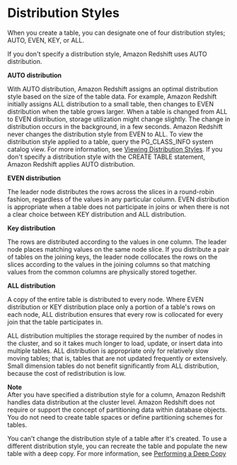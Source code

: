 # Distribution Styles<a name="c_choosing_dist_sort"></a>

 When you create a table, you can designate one of four distribution styles; AUTO, EVEN, KEY, or ALL\. 

If you don't specify a distribution style, Amazon Redshift uses AUTO distribution\.

 **AUTO distribution** 

With AUTO distribution, Amazon Redshift assigns an optimal distribution style based on the size of the table data\. For example, Amazon Redshift initially assigns ALL distribution to a small table, then changes to EVEN distribution when the table grows larger\. When a table is changed from ALL to EVEN distribution, storage utilization might change slightly\. The change in distribution occurs in the background, in a few seconds\. Amazon Redshift never changes the distribution style from EVEN to ALL\. To view the distribution style applied to a table, query the PG\_CLASS\_INFO system catalog view\. For more information, see [Viewing Distribution Styles](viewing-distribution-styles.md)\. If you don't specify a distribution style with the CREATE TABLE statement, Amazon Redshift applies AUTO distribution\. 

 **EVEN distribution** 

 The leader node distributes the rows across the slices in a round\-robin fashion, regardless of the values in any particular column\. EVEN distribution is appropriate when a table does not participate in joins or when there is not a clear choice between KEY distribution and ALL distribution\.

 **Key distribution** 

 The rows are distributed according to the values in one column\. The leader node places matching values on the same node slice\. If you distribute a pair of tables on the joining keys, the leader node collocates the rows on the slices according to the values in the joining columns so that matching values from the common columns are physically stored together\. 

 **ALL distribution** 

 A copy of the entire table is distributed to every node\. Where EVEN distribution or KEY distribution place only a portion of a table's rows on each node, ALL distribution ensures that every row is collocated for every join that the table participates in\. 

 ALL distribution multiplies the storage required by the number of nodes in the cluster, and so it takes much longer to load, update, or insert data into multiple tables\. ALL distribution is appropriate only for relatively slow moving tables; that is, tables that are not updated frequently or extensively\. Small dimension tables do not benefit significantly from ALL distribution, because the cost of redistribution is low\. 

**Note**  
 After you have specified a distribution style for a column, Amazon Redshift handles data distribution at the cluster level\. Amazon Redshift does not require or support the concept of partitioning data within database objects\. You do not need to create table spaces or define partitioning schemes for tables\. 

You can't change the distribution style of a table after it's created\. To use a different distribution style, you can recreate the table and populate the new table with a deep copy\. For more information, see [Performing a Deep Copy](performing-a-deep-copy.md)